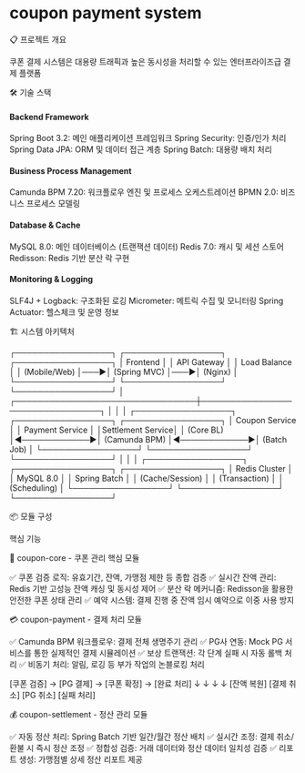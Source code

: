 # coupon payment system

📋 프로젝트 개요

쿠폰 결제 시스템은 대용량 트래픽과 높은 동시성을 처리할 수 있는 엔터프라이즈급 결제 플랫폼

🛠️ 기술 스택
#### Backend Framework

Spring Boot 3.2: 메인 애플리케이션 프레임워크
Spring Security: 인증/인가 처리
Spring Data JPA: ORM 및 데이터 접근 계층
Spring Batch: 대용량 배치 처리

#### Business Process Management

Camunda BPM 7.20: 워크플로우 엔진 및 프로세스 오케스트레이션
BPMN 2.0: 비즈니스 프로세스 모델링

#### Database & Cache

MySQL 8.0: 메인 데이터베이스 (트랜잭션 데이터)
Redis 7.0: 캐시 및 세션 스토어
Redisson: Redis 기반 분산 락 구현

#### Monitoring & Logging

SLF4J + Logback: 구조화된 로깅
Micrometer: 메트릭 수집 및 모니터링
Spring Actuator: 헬스체크 및 운영 정보

🏗️ 시스템 아키텍처

┌─────────────────┐    ┌─────────────────┐    ┌─────────────────┐
│   Frontend      │    │   API Gateway   │    │   Load Balance  │
│   (Mobile/Web)  │───▶│   (Spring MVC)  │───▶│   (Nginx)       │
└─────────────────┘    └─────────────────┘    └─────────────────┘
│
┌────────────────────────────────┼────────────────────────────────┐
│                                │                                │
┌─────────────────┐              ┌─────────────────┐              ┌─────────────────┐
│ Coupon Service  │              │ Payment Service │              │Settlement Service│
│   (Core BL)     │◀────────────▶│  (Camunda BPM)  │◀────────────▶│  (Batch Job)    │
└─────────────────┘              └─────────────────┘              └─────────────────┘
│                                │                                │
┌─────────────────┐              ┌─────────────────┐              ┌─────────────────┐
│ Redis Cluster   │              │   MySQL 8.0     │              │  Spring Batch   │
│ (Cache/Session) │              │  (Transaction)  │              │  (Scheduling)   │
└─────────────────┘              └─────────────────┘              └─────────────────┘


📦 모듈 구성

핵심 기능

🎫 coupon-core - 쿠폰 관리 핵심 모듈

✅ 쿠폰 검증 로직: 유효기간, 잔액, 가맹점 제한 등 종합 검증
✅ 실시간 잔액 관리: Redis 기반 고성능 잔액 캐싱 및 동시성 제어
✅ 분산 락 메커니즘: Redisson을 활용한 안전한 쿠폰 상태 관리
✅ 예약 시스템: 결제 진행 중 잔액 임시 예약으로 이중 사용 방지


💳 coupon-payment - 결제 처리 모듈

✅ Camunda BPM 워크플로우: 결제 전체 생명주기 관리
✅ PG사 연동: Mock PG 서비스를 통한 실제적인 결제 시뮬레이션
✅ 보상 트랜잭션: 각 단계 실패 시 자동 롤백 처리
✅ 비동기 처리: 알림, 로깅 등 부가 작업의 논블로킹 처리

[쿠폰 검증] → [PG 결제] → [쿠폰 확정] → [완료 처리]
↓            ↓           ↓            ↓
[잔액 복원]   [결제 취소]  [PG 취소]   [실패 처리]


💰 coupon-settlement - 정산 관리 모듈

✅ 자동 정산 처리: Spring Batch 기반 일간/월간 정산 배치
✅ 실시간 조정: 결제 취소/환불 시 즉시 정산 조정
✅ 정합성 검증: 거래 데이터와 정산 데이터 일치성 검증
✅ 리포트 생성: 가맹점별 상세 정산 리포트 제공




